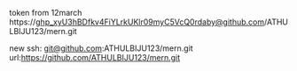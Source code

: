
token from 12march
https://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@github.com/ATHULBIJU123/mern.git


new ssh: git@github.com:ATHULBIJU123/mern.git
url:https://github.com/ATHULBIJU123/mern.git